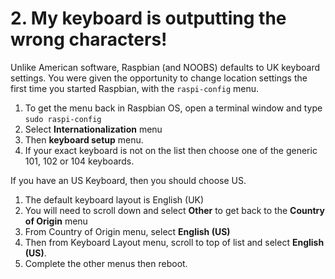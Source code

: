 # 2. My keyboard is outputting the wrong characters!

Unlike American software, Raspbian (and NOOBS) defaults to UK keyboard settings. You were given the opportunity to change location settings the first time you started Raspbian, with the `raspi-config` menu.

1. To get the menu back in Raspbian OS, open a terminal window and type `sudo raspi-config`
1. Select **Internationalization** menu
1. Then **keyboard setup** menu.
1. If your exact keyboard is not on the list then choose one of the generic 101, 102 or 104 keyboards. 

If you have an US Keyboard, then you should choose US.

1. The default keyboard layout is English (UK)
1. You will need to scroll down and select **Other** to get back to the **Country of Origin** menu
1. From Country of Origin menu, select **English (US)**
1. Then from Keyboard Layout menu, scroll to top of list and select **English (US)**. 
1. Complete the other menus then reboot.
